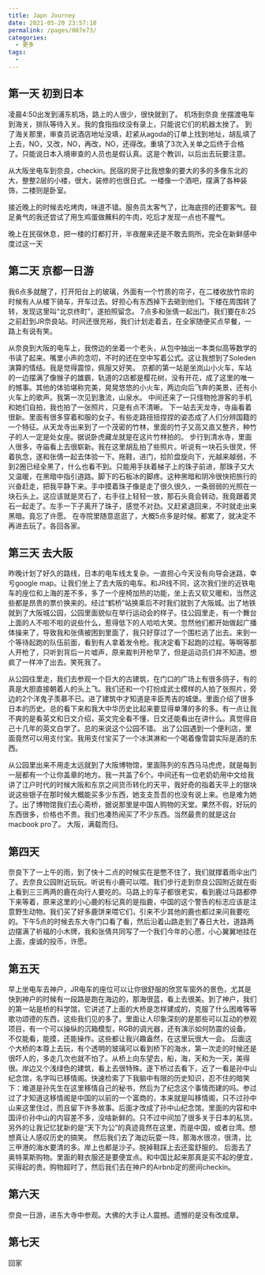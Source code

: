 ```yaml
---
title: Japn Journey
date: 2021-05-20 23:57:10
permalink: /pages/087e73/
categories:
  - 更多
tags:
  - 
---
```


## 第一天 初到日本
 
凌晨4:50出发到浦东机场，路上的人很少，很快就到了。
机场到奈良
坐摆渡电车到海关，排队等待入关。我的食指指纹没有录上，只能说它们的机器太挫了。
到了海关那里，审查员说酒店地址没填，赶紧从agoda的订单上找到地址，胡乱填了上去，NO，又改，NO，再改，NO，还得改。重填了3次入关单之后终于合格了。只能说日本入境审查的人员也是假认真。这是个教训，以后出去玩要注意。

从大阪坐电车到奈良，checkin。民宿的房子比我想象的要大的多的多像东北的大，整整2层的小楼，很大，装修的也很日式。一楼像一个酒吧，摆满了各种装饰，二楼则是卧室。

接近晚上的时候去吃烤肉，味道不错。服务员太客气了，比海底捞的还要客气。鼓足勇气的我还尝试了用生鸡蛋做蘸料的牛肉，吃后才发现一点也不腥气。

晚上在民宿休息，把一楼的灯都打开，半夜醒来还是不敢去厕所。完全在新鲜感中度过这一天

## 第二天 京都一日游

我6点多就醒了，打开阳台上的玻璃，外面有一个竹质的帘子，在二楼收放竹帘的时候有人从楼下骑车，开车过去。好担心有东西掉下去砸到他们。下楼在周围转了转，发现这里叫“北京终町”，遂拍照留念。
7点多和张倩一起出门，我们要在8:25之前赶到JR奈良站。时间还很充裕，我们计划走着去，在全家随便买点早餐，一路上有说有笑。

从奈良到大阪的电车上，我傍边的坐着一个老头，从包中抽出一本类似高等数学的书读了起来。嘴里小声的念叨，不时的还在空中写着公式。这让我想到了Soleden演算的情结。我是觉得震惊，佩服又好笑。
京都的第一站是坐岚山小火车，车站的一边摆满了像猴子的雄霸，轨道的2店都是樱花树，没有开花，成了这里的唯一的憾事。其他的体验堪称完美，晃晃悠悠的小火车，两边向后飞奔的美景，还有小火车上的歌声。我第一次见到激流，山泉水。
中间还来了一只怪物抢游客的手机和她们自拍，我也拍了一张照片，只是有点不清晰。
下一站去天龙寺，寺庙看着很新。里面有很多穿着和服的女子。有些走路扭扭捏捏的姿态成了人们分辨国籍的一个特征。从天龙寺出来到了一个茂密的竹林，里面的竹子又高又直又整齐，种竹子的人一定是处女座。据说卧虎藏龙就是在这片竹林拍的。
步行到清水寺，里面人很多，寺庙看上去很崭新。我在这里胡乱拍了些照片。听说有一块石头很灵，怀着执念，遂和张倩一起去体验一下。拖鞋，进门，拾阶盘旋向下，光越来越弱，不到2圈已经全黑了，什么也看不到。只能用手扶着梯子上的珠子前进，那珠子又大又温暖，在黑暗中指引道路。脚下的石板冰的脚疼。这种黑暗和阴冷很快把旅行的兴奋赶走，把我平静下来。手中摸着珠子像是走了很久很久，一条弱弱的光照在一块石头上。这应该就是灵石了，右手往上轻轻一放，那石头竟会转动，我竟跟着灵石一起走了。左手一下子离开了珠子，感觉不对劲。又赶紧退回来，不时就走出来黑暗。竟忘了许愿。
在寺院里随意逛逛了，大概5点多是时候。都累了，就决定不再进去玩了。各回各家。

## 第三天 去大阪
昨晚计划了好久的路线，日本的电车线太复杂。一直担心今天没有向导会迷路，幸亏google map。让我们坐上了去大阪的电车。和JR线不同，这次我们坐的近铁电车的座位和上海的差不多，多了一个座椅加热的功能，坐上去又软又暖和，当然这些都是昂贵的票价换来的。经过“鹤桥”站换乘后不时我们就到了大阪城。出了地铁就到了大阪城公园，公园里面貌似在举行运动会的样子。往公园里走，有一个舞台上面的人不啦不啦的说些什么，惹得低下的人哈哈大笑。忽然他们都开始做起广播体操来了，导致我和张倩被困到里面了，我只好穿过了一个围栏逃了出去。来到一个等待起跑的队伍前面，看到有人拿着发令枪。我决定看下起跑的过程。等啊等那人开枪了，只听到背后一片嘘声，原来裁判开枪早了，但是运动员们并不知道。想疯了一样冲了出去。笑死我了。

从公园往里走，我们去参观一个巨大的古建筑，在门口的广场上有很多鸽子，有的真是大胆直接朝着人的头上飞。我们还和一个打扮成武士模样的人拍了张照片，旁边的2个洋鬼子羡慕不已。进了建筑中才知道是丰臣秀吉的城堡。里面介绍了很多日本的历史。总的看下来和我大中华历史比起来要显得单薄的多的多。有一点让我不爽的是看英文和日文介绍，英文完全看不懂，日文还能看出在讲什么。真觉得自己十几年的英文白学了。总的来说这个公园不错。
出了公园遇到一个便利店，里面竟然可以用支付宝。我用支付宝买了一个冰淇淋和一个喝着像雪碧实际是酒的东西。

从公园里出来不用走太远就到了大阪博物馆，里面陈列的东西马马虎虎，就是每到一层都有一个让你盖章的地方。我一共盖了6个。中间还有一位老奶奶用中文给我讲了江户时代的时候大阪和东京之间货币转化的天平，我好奇的指着天平上的银块说这些银子在那时候大概能买多少东西，她支支吾吾的也没有说上来。也是难为她了。出了博物馆我们去心斋桥，据说那里是中国人购物的天堂。果然不假，好玩的东西很多，价格也不贵。我们也凑热闹买了不少东西。当然最贵的就是这台macbook pro了。
大阪，满载而归。

## 第四天
奈良下了一上午的雨，到了快十二点的时候实在是憋不住了，我们就撑着雨伞出门了。去奈良公园附近玩玩。听说有小鹿可以喂。我们步行走到奈良公园附近就在街上看到三三两两的鹿在向行人要吃的。马路上的车子都很老实，看到鹿过马路都停下来等着，原来这里的小心鹿的标记真的是指鹿，中国的这个警告的标志应该是注意野生动物。我们买了好多鹿饼来喂它们，引来不少其他的鹿也都过来问我要吃的。下午5点的时候去东大寺门口看了看，然后沿着山路走到了春日大社，道路两边摆满了祈福的小木牌，我和张倩共同写了一个我们今年的心愿，小心翼翼地挂在上面，虔诚的投币，许愿。

## 第五天
早上坐电车去神户，JR电车的座位可以让你很舒服的欣赏车窗外的景色，尤其是快到神户的时候有一段路是跑在海边的，那海很蓝，看上去很美。到了神户，我们的第一站是桥的科学馆，它讲述了上面的大桥是怎样建成的，克服了什么困难等等歌功颂德的东西，这些我们见的多了。里面让人印象深刻的是那些可以互动的参观项目，有一个可以操纵的沉箱模型，RGB的调光器，还有演示如何防震的设备。不仅能看，能摸，还能操作。这些都让我兴趣盎然，在这里玩很大一会。
后面这个大桥的本尊上去玩，有个透明的玻璃可以看到桥下的海水，第一次走的时候还是很吓人的，多走几次也就不怕了。从桥上向东望去，船，海，天和为一天，美得很。岸边又个浅绿色的建筑，看上去很特殊。遂下桥过去看下，近了一看是孙中山纪念馆，名字叫已移情阁。快速检索了下我脑中有限的历史知识，忍不住的暗笑下：难道是孙先生在这里移情自己的秘书，然后为了纪念这个事情而建的吗。参过过了才知道这移情阁是中国的以前的一个富商的，本来就是叫移情阁，只不过孙中山来这里住过，而且留下许多故事。后面才改成了孙中山纪念馆。里面的内容和中国评价孙中山的内容差不多，没啥新鲜的。只不过中间加了很多关于日本的私货。另外的让我记忆犹新的是“天下为公”的真迹竟然在这里，而是中国，或者台湾。想想真让人感叹历史的搞笑。
然后我们去了海边玩耍一阵，那海水很凉，很清，比三甲港的海水要清的多。岸上也都是沙子。脱掉鞋踩上去还蛮舒服的。
后面去了奥特莱斯购物。里面的鞋衣服还是要便宜点。和中国比起来那真是买不起的便宜，买得起的贵。购物超时了，然后我们去在神户的Airbnb定的房间checkin。

## 第六天
奈良一日游，进东大寺中参观。大佛的大手让人震撼。遗憾的是没有改成章。

## 第七天
回家